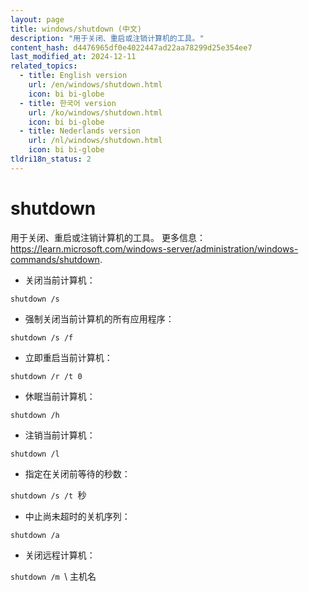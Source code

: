 ```yaml
---
layout: page
title: windows/shutdown (中文)
description: "用于关闭、重启或注销计算机的工具。"
content_hash: d4476965df0e4022447ad22aa78299d25e354ee7
last_modified_at: 2024-12-11
related_topics:
  - title: English version
    url: /en/windows/shutdown.html
    icon: bi bi-globe
  - title: 한국어 version
    url: /ko/windows/shutdown.html
    icon: bi bi-globe
  - title: Nederlands version
    url: /nl/windows/shutdown.html
    icon: bi bi-globe
tldri18n_status: 2
---
```

# shutdown

用于关闭、重启或注销计算机的工具。
更多信息：<https://learn.microsoft.com/windows-server/administration/windows-commands/shutdown>.

- 关闭当前计算机：

`shutdown /s`

- 强制关闭当前计算机的所有应用程序：

`shutdown /s /f`

- 立即重启当前计算机：

`shutdown /r /t 0`

- 休眠当前计算机：

`shutdown /h`

- 注销当前计算机：

`shutdown /l`

- 指定在关闭前等待的秒数：

`shutdown /s /t `<span class="tldr-var badge badge-pill bg-dark-lm bg-white-dm text-white-lm text-dark-dm font-weight-bold">秒</span>

- 中止尚未超时的关机序列：

`shutdown /a`

- 关闭远程计算机：

`shutdown /m `<span class="tldr-var badge badge-pill bg-dark-lm bg-white-dm text-white-lm text-dark-dm font-weight-bold">\\ 主机名</span>
